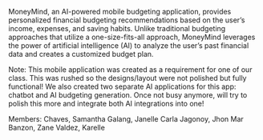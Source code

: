 MoneyMind, an AI-powered mobile budgeting application, provides personalized financial budgeting recommendations based on the user’s income, expenses, and saving habits. Unlike traditional budgeting approaches that utilize a one-size-fits-all approach, MoneyMind leverages the power of artificial intelligence (AI) to analyze the user’s past financial data and creates a customized budget plan.

Note:
This mobile application was created as a requirement for one of our class. This was rushed so the designs/layout were not polished but fully functional! 
We also created two separate AI applications for this app: chatbot and AI budgeting generation. Once not busy anymore, will try to polish this more and integrate both AI integrations into one!

Members:
Chaves, Samantha 
Galang, Janelle Carla
Jagonoy, Jhon Mar
Banzon, Zane 
Valdez, Karelle
